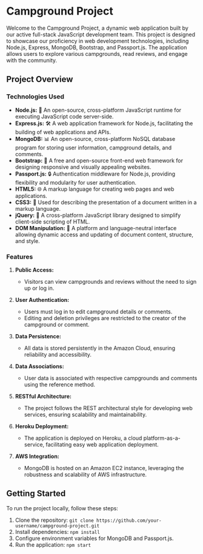 # Campground Project

Welcome to the Campground Project, a dynamic web application built by our active full-stack JavaScript development team. This project is designed to showcase our proficiency in web development technologies, including Node.js, Express, MongoDB, Bootstrap, and Passport.js. The application allows users to explore various campgrounds, read reviews, and engage with the community.

## Project Overview

### Technologies Used

- **Node.js:** :rocket: An open-source, cross-platform JavaScript runtime for executing JavaScript code server-side.
- **Express.js:** 🛠️ A web application framework for Node.js, facilitating the building of web applications and APIs.
- **MongoDB:** 📊 An open-source, cross-platform NoSQL database program for storing user information, campground details, and comments.
- **Bootstrap:** 🎨 A free and open-source front-end web framework for designing responsive and visually appealing websites.
- **Passport.js:** 🔒 Authentication middleware for Node.js, providing flexibility and modularity for user authentication.
- **HTML5:** 🌐 A markup language for creating web pages and web applications.
- **CSS3:** 🎨 Used for describing the presentation of a document written in a markup language.
- **jQuery:** 🚀 A cross-platform JavaScript library designed to simplify client-side scripting of HTML.
- **DOM Manipulation:** 🔄 A platform and language-neutral interface allowing dynamic access and updating of document content, structure, and style.

### Features

1. **Public Access:**
   - Visitors can view campgrounds and reviews without the need to sign up or log in.

2. **User Authentication:**
   - Users must log in to edit campground details or comments.
   - Editing and deletion privileges are restricted to the creator of the campground or comment.

3. **Data Persistence:**
   - All data is stored persistently in the Amazon Cloud, ensuring reliability and accessibility.

4. **Data Associations:**
   - User data is associated with respective campgrounds and comments using the reference method.

5. **RESTful Architecture:**
   - The project follows the REST architectural style for developing web services, ensuring scalability and maintainability.

6. **Heroku Deployment:**
   - The application is deployed on Heroku, a cloud platform-as-a-service, facilitating easy web application deployment.

7. **AWS Integration:**
   - MongoDB is hosted on an Amazon EC2 instance, leveraging the robustness and scalability of AWS infrastructure.

## Getting Started

To run the project locally, follow these steps:

1. Clone the repository: `git clone https://github.com/your-username/campground-project.git`
2. Install dependencies: `npm install`
3. Configure environment variables for MongoDB and Passport.js.
4. Run the application: `npm start`

